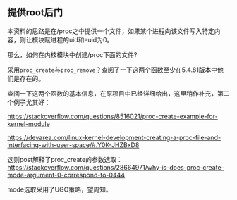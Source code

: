 ## 提供root后门
本资料的思路是在/proc之中提供一个文件，如果某个进程向该文件写入特定内容，则让模块赋进程的uid和euid为0。

那么，如何在内核模块中创建/proc下面的文件?

采用`proc_create`与`proc_remove`？查阅了一下这两个函数至少在5.4.81版本中他们是存在的。

查阅一下这两个函数的基本信息，在原项目中已经详细给出，这里稍作补充，第二个例子尤其好：

https://stackoverflow.com/questions/8516021/proc-create-example-for-kernel-module

https://devarea.com/linux-kernel-development-creating-a-proc-file-and-interfacing-with-user-space/#.Y0K-JHZBxD8

这则post解释了proc_create的参数选取：
https://stackoverflow.com/questions/28664971/why-is-does-proc-create-mode-argument-0-correspond-to-0444

mode选取采用了UGO策略，望周知。

